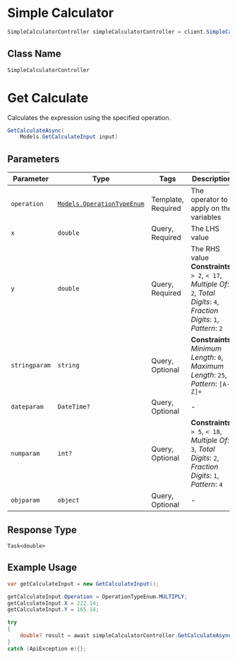 # Simple Calculator

```csharp
SimpleCalculatorController simpleCalculatorController = client.SimpleCalculatorController;
```

## Class Name

`SimpleCalculatorController`


# Get Calculate

Calculates the expression using the specified operation.

```csharp
GetCalculateAsync(
    Models.GetCalculateInput input)
```

## Parameters

| Parameter | Type | Tags | Description |
|  --- | --- | --- | --- |
| `operation` | [`Models.OperationTypeEnum`](../../doc/models/operation-type-enum.md) | Template, Required | The operator to apply on the variables |
| `x` | `double` | Query, Required | The LHS value |
| `y` | `double` | Query, Required | The RHS value<br>**Constraints**: `> 2`, `< 17`, *Multiple Of*: `2`, *Total Digits*: `4`, *Fraction Digits*: `1`, *Pattern*: `2` |
| `stringparam` | `string` | Query, Optional | **Constraints**: *Minimum Length*: `0`, *Maximum Length*: `25`, *Pattern*: `[A-Z]+` |
| `dateparam` | `DateTime?` | Query, Optional | - |
| `numparam` | `int?` | Query, Optional | **Constraints**: `> 5`, `< 18`, *Multiple Of*: `3`, *Total Digits*: `2`, *Fraction Digits*: `1`, *Pattern*: `4` |
| `objparam` | `object` | Query, Optional | - |

## Response Type

`Task<double>`

## Example Usage

```csharp
var getCalculateInput = new GetCalculateInput();

getCalculateInput.Operation = OperationTypeEnum.MULTIPLY;
getCalculateInput.X = 222.14;
getCalculateInput.Y = 165.14;

try
{
    double? result = await simpleCalculatorController.GetCalculateAsync(getCalculateInput);
}
catch (ApiException e){};
```

